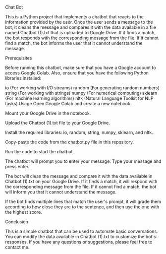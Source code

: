 Chat Bot

This is a Python project that implements a chatbot that reacts to the information provided by the user. Once the user sends a message to the bot, it cleans the message and compares it with the data available in a file named Chatbot (1).txt that is uploaded to Google Drive. If it finds a match, the bot responds with the corresponding message from the file. If it cannot find a match, the bot informs the user that it cannot understand the message.

Prerequisites

Before running this chatbot, make sure that you have a Google account to access Google Colab. Also, ensure that you have the following Python libraries installed:

io (For working with I/O streams)
random (For generating random numbers)
string (For working with strings)
numpy (For numerical computing)
sklearn (For machine learning algorithms)
nltk (Natural Language Toolkit for NLP tasks)
Usage
Open Google Colab and create a new notebook.

Mount your Google Drive in the notebook.

Upload the Chatbot (1).txt file to your Google Drive.

Install the required libraries: io, random, string, numpy, sklearn, and nltk.

Copy-paste the code from the chatbot.py file in this repository.

Run the code to start the chatbot.

The chatbot will prompt you to enter your message. Type your message and press enter.

The bot will clean the message and compare it with the data available in Chatbot (1).txt on your Google Drive. If it finds a match, it will respond with the corresponding message from the file. If it cannot find a match, the bot will inform you that it cannot understand the message.

If the bot finds multiple lines that match the user's prompt, it will grade them according to how close they are to the sentence, and then use the one with the highest score.

Conclusion

This is a simple chatbot that can be used to automate basic conversations. You can modify the data available in Chatbot (1).txt to customize the bot's responses. If you have any questions or suggestions, please feel free to contact me.

